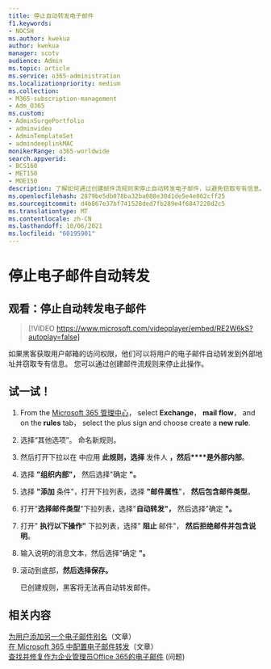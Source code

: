 ```yaml
---
title: 停止自动转发电子邮件
f1.keywords:
- NOCSH
ms.author: kwekua
author: kwekua
manager: scotv
audience: Admin
ms.topic: article
ms.service: o365-administration
ms.localizationpriority: medium
ms.collection:
- M365-subscription-management
- Adm_O365
ms.custom:
- AdminSurgePortfolio
- adminvideo
- AdminTemplateSet
- admindeeplinkMAC
monikerRange: o365-worldwide
search.appverid:
- BCS160
- MET150
- MOE150
description: 了解如何通过创建邮件流规则来停止自动转发电子邮件，以避免窃取专有信息。
ms.openlocfilehash: 2879be5db078ba32ba088e30d1de5e4e062cff25
ms.sourcegitcommit: d4b867e37bf741528ded7fb289e4f6847228d2c5
ms.translationtype: MT
ms.contentlocale: zh-CN
ms.lasthandoff: 10/06/2021
ms.locfileid: "60195901"
---
```

# <a name="stop-email-auto-forward"></a>停止电子邮件自动转发

## <a name="watch-stop-auto-forwarding-emails"></a>观看：停止自动转发电子邮件

> [!VIDEO https://www.microsoft.com/videoplayer/embed/RE2W6kS?autoplay=false]

如果黑客获取用户邮箱的访问权限，他们可以将用户的电子邮件自动转发到外部地址并窃取专有信息。 您可以通过创建邮件流规则来停止此操作。

## <a name="try-it"></a>试一试！

1. From the <a href="https://go.microsoft.com/fwlink/p/?linkid=2024339" target="_blank">Microsoft 365 管理中心</a>， select **Exchange**， **mail flow**， and on the **rules** tab， select the plus sign and choose create a **new rule**.
1. 选择“其他选项”。 命名新规则。
1. 然后打开下拉以在 中应用 **此规则，选择** 发件人 **，然后****是外部内部**。
1. 选择 **"组织内部"，** 然后选择"确定 **"。**
1. 选择 **"添加** 条件"，打开下拉列表，选择 **"邮件属性**"， **然后包含邮件类型**。
1. 打开"**选择邮件类型**"下拉列表，选择"**自动转发"，** 然后选择"确定 **"。**
1. 打开" **执行以下操作"** 下拉列表，选择" **阻止** 邮件"， **然后拒绝邮件并包含说明**。
1. 输入说明的消息文本，然后选择"确定 **"。**
1. 滚动到底部，**然后选择保存。**

    已创建规则，黑客将无法再自动转发邮件。

## <a name="related-content"></a>相关内容

[为用户添加另一个电子邮件别名](../admin/email/add-another-email-alias-for-a-user.md)（文章）\
[在 Microsoft 365 中配置电子邮件转发](../admin/email/configure-email-forwarding.md)（文章）\
[查找并修复作为企业管理员Office 365的电子邮件](/exchange/troubleshoot/email-delivery/email-delivery-issues) (问题) 